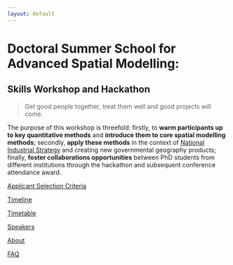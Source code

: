 ```yaml
---
layout: default
---
```


# Doctoral Summer School for Advanced Spatial Modelling: 

## Skills Workshop and Hackathon 

> Get good people together, treat them well and good projects will come.  

The purpose of this workshop is threefold: firstly, to **warm participants up to key quantitative methods** and **introduce them to core spatial modelling methods**; secondly, **apply these methods** in the context of <a href="https://www.gov.uk/government/topical-events/the-uks-industrial-strategy">National Industrial Strategy</a> and creating new governmental geography products; finally, **foster collaborations opportunities** between PhD students from different institutions through the hackathon and subsequent conference attendance award. 

[Applicant Selection Criteria](./p_criteria.html)

[Timeline](./p_timeline.html)

[Timetable](./p_timetable.html)

[Speakers](./p_speakers.html)

[About](./p_about.html)

[FAQ](./p_FAQ.html)


